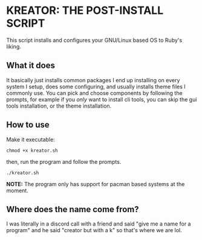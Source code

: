 # KREATOR: THE POST-INSTALL SCRIPT
This script installs and configures your GNU/Linux based OS to Ruby's liking.

## What it does
It basically just installs common packages I end up installing on every system I setup, does some configuring, and usually installs theme files I commonly use. You can pick and choose components by following the prompts, for example if you *only* want to install cli tools, you can skip the gui tools installation, or the theme installation.

## How to use
Make it executable:

```chmod +x kreator.sh```

then, run the program and follow the prompts.

```./kreator.sh```

**NOTE:** The program only has support for pacman based systems at the moment.

## Where does the name come from?
I was literally in a discord call with a friend and said "give me a name for a program" and he said "creator but with a k" so that's where we are lol.
